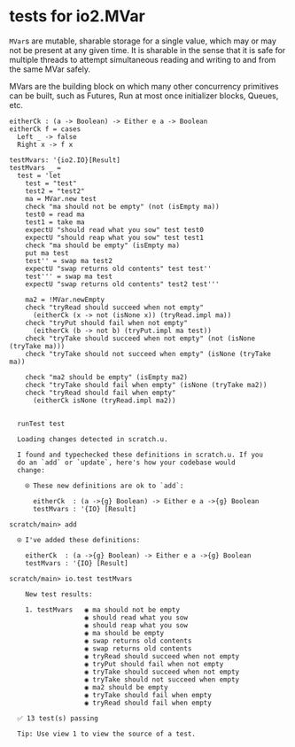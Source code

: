 # tests for io2.MVar

`MVar`s are mutable, sharable storage for a single value, which may or
may not be present at any given time. It is sharable in the sense that
it is safe for multiple threads to attempt simultaneous reading and
writing to and from the same MVar safely.

MVars are the building block on which many other concurrency
primitives can be built, such as Futures, Run at most once initializer
blocks, Queues, etc.

``` unison
eitherCk : (a -> Boolean) -> Either e a -> Boolean
eitherCk f = cases
  Left _ -> false
  Right x -> f x

testMvars: '{io2.IO}[Result]
testMvars _ =
  test = 'let
    test = "test"
    test2 = "test2"
    ma = MVar.new test
    check "ma should not be empty" (not (isEmpty ma))
    test0 = read ma
    test1 = take ma
    expectU "should read what you sow" test test0
    expectU "should reap what you sow" test test1
    check "ma should be empty" (isEmpty ma)
    put ma test
    test'' = swap ma test2
    expectU "swap returns old contents" test test''
    test''' = swap ma test
    expectU "swap returns old contents" test2 test'''

    ma2 = !MVar.newEmpty
    check "tryRead should succeed when not empty"
      (eitherCk (x -> not (isNone x)) (tryRead.impl ma))
    check "tryPut should fail when not empty"
      (eitherCk (b -> not b) (tryPut.impl ma test))
    check "tryTake should succeed when not empty" (not (isNone (tryTake ma)))
    check "tryTake should not succeed when empty" (isNone (tryTake ma))

    check "ma2 should be empty" (isEmpty ma2)
    check "tryTake should fail when empty" (isNone (tryTake ma2))
    check "tryRead should fail when empty"
      (eitherCk isNone (tryRead.impl ma2))


  runTest test
```

``` ucm :added-by-ucm
  Loading changes detected in scratch.u.

  I found and typechecked these definitions in scratch.u. If you
  do an `add` or `update`, here's how your codebase would
  change:
  
    ⍟ These new definitions are ok to `add`:
    
      eitherCk  : (a ->{g} Boolean) -> Either e a ->{g} Boolean
      testMvars : '{IO} [Result]

```

``` ucm
scratch/main> add

  ⍟ I've added these definitions:
  
    eitherCk  : (a ->{g} Boolean) -> Either e a ->{g} Boolean
    testMvars : '{IO} [Result]

scratch/main> io.test testMvars

    New test results:
  
    1. testMvars   ◉ ma should not be empty
                   ◉ should read what you sow
                   ◉ should reap what you sow
                   ◉ ma should be empty
                   ◉ swap returns old contents
                   ◉ swap returns old contents
                   ◉ tryRead should succeed when not empty
                   ◉ tryPut should fail when not empty
                   ◉ tryTake should succeed when not empty
                   ◉ tryTake should not succeed when empty
                   ◉ ma2 should be empty
                   ◉ tryTake should fail when empty
                   ◉ tryRead should fail when empty
  
  ✅ 13 test(s) passing
  
  Tip: Use view 1 to view the source of a test.

```
